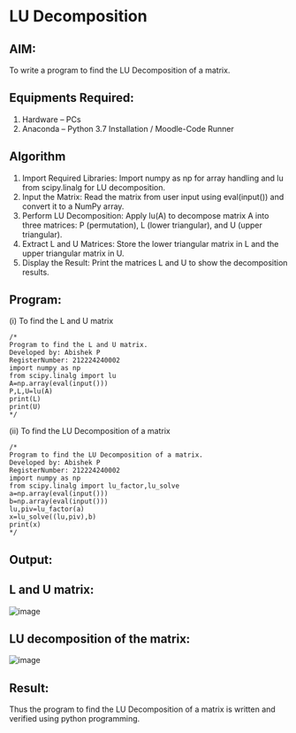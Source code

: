 # LU Decomposition 

## AIM:
To write a program to find the LU Decomposition of a matrix.

## Equipments Required:
1. Hardware – PCs
2. Anaconda – Python 3.7 Installation / Moodle-Code Runner

## Algorithm
1. Import Required Libraries: Import numpy as np for array handling and lu from scipy.linalg for LU decomposition.
2. Input the Matrix: Read the matrix from user input using eval(input()) and convert it to a NumPy array.
3. Perform LU Decomposition: Apply lu(A) to decompose matrix A into three matrices: P (permutation), L (lower triangular), and U (upper triangular).
4. Extract L and U Matrices: Store the lower triangular matrix in L and the upper triangular matrix in U.
5. Display the Result: Print the matrices L and U to show the decomposition results.
## Program:
(i) To find the L and U matrix
```
/*
Program to find the L and U matrix.
Developed by: Abishek P
RegisterNumber: 212224240002
import numpy as np 
from scipy.linalg import lu
A=np.array(eval(input()))
P,L,U=lu(A)
print(L)
print(U)
*/
```
(ii) To find the LU Decomposition of a matrix
```
/*
Program to find the LU Decomposition of a matrix.
Developed by: Abishek P
RegisterNumber: 212224240002
import numpy as np
from scipy.linalg import lu_factor,lu_solve
a=np.array(eval(input()))
b=np.array(eval(input()))
lu,piv=lu_factor(a)
x=lu_solve((lu,piv),b)
print(x)
*/
```

## Output:
##  L and U matrix:
![image](https://github.com/user-attachments/assets/b58f1b8d-4230-46ea-9850-6460a8868009)
## LU decomposition of the matrix:
![image](https://github.com/user-attachments/assets/b5715761-bd79-4712-9305-49accc8b2ac6)



## Result:
Thus the program to find the LU Decomposition of a matrix is written and verified using python programming.

